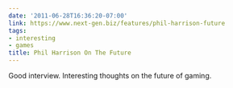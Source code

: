 ```yaml
---
date: '2011-06-28T16:36:20-07:00'
link: https://www.next-gen.biz/features/phil-harrison-future
tags:
- interesting
- games
title: Phil Harrison On The Future
---
```


Good interview. Interesting thoughts on the future of gaming.
